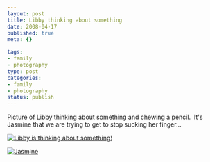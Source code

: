 ```yaml
--- 
layout: post
title: Libby thinking about something
date: 2008-04-17
published: true
meta: {}

tags: 
- family
- photography
type: post
categories: 
- family
- photography
status: publish
---
```



Picture of Libby thinking about something and chewing a pencil.  It's Jasmine that we are trying to get to stop sucking her finger...

  

[![Libby is thinking about something!](http://media.eick.us/2011/05/410879068_3ab03f1c09.jpg)](http://www.flickr.com/photos/andreweick/410879068/ "Libby is thinking about something! by AndrewEick, on Flickr")

  

[![Jasmine](http://media.eick.us/2011/05/175292122_98d4c21911_m.jpg)](http://www.flickr.com/photos/andreweick/175292122/ "Jasmine by AndrewEick, on Flickr")

